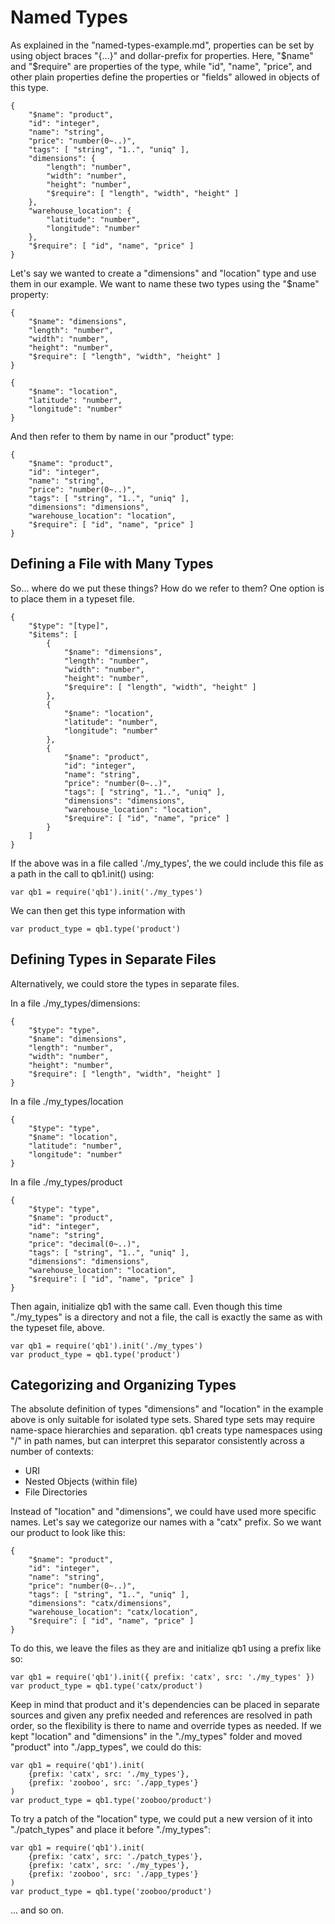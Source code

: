 # Named Types

As explained in the "named-types-example.md", properties can be set by using object braces "{...}" and dollar-prefix for properties.  Here, 
"$name" and "$require" are properties of the type, while "id", "name", "price", and other plain
properties define the properties or "fields" allowed in objects of this type.


    {
        "$name": "product",
        "id": "integer",
        "name": "string",
        "price": "number(0~..)",
        "tags": [ "string", "1..", "uniq" ],
        "dimensions": {
            "length": "number",
            "width": "number",
            "height": "number",
            "$require": [ "length", "width", "height" ]
        },
        "warehouse_location": {
            "latitude": "number",
            "longitude": "number"
        },
        "$require": [ "id", "name", "price" ]
    }


Let's say we wanted to create a "dimensions" and "location" type and use them in our example.  We 
want to name these two types using the "$name" property:

    {
        "$name": "dimensions",
        "length": "number",
        "width": "number",
        "height": "number",
        "$require": [ "length", "width", "height" ]
    }
    
    {
        "$name": "location",
        "latitude": "number",
        "longitude": "number"
    }

And then refer to them by name in our "product" type:

    {
        "$name": "product",
        "id": "integer",
        "name": "string",
        "price": "number(0~..)",
        "tags": [ "string", "1..", "uniq" ],
        "dimensions": "dimensions",
        "warehouse_location": "location",
        "$require": [ "id", "name", "price" ]
    }


## Defining a File with Many Types

So... where do we put these things?  How do we refer to them?  One option is to place them in 
a typeset file.

    {
        "$type": "[type]",
        "$items": [
            {
                "$name": "dimensions",
                "length": "number",
                "width": "number",
                "height": "number",
                "$require": [ "length", "width", "height" ]
            },
            {
                "$name": "location",
                "latitude": "number",
                "longitude": "number"
            },
            {
                "$name": "product",
                "id": "integer",
                "name": "string",
                "price": "number(0~..)",
                "tags": [ "string", "1..", "uniq" ],
                "dimensions": "dimensions",
                "warehouse_location": "location",
                "$require": [ "id", "name", "price" ]
            }
        ]
    }
    
If the above was in a file called './my_types', the we could include this file as a path in 
the call to qb1.init() using: 
    
    var qb1 = require('qb1').init('./my_types')

We can then get this type information with 

    var product_type = qb1.type('product')
    
## Defining Types in Separate Files

Alternatively, we could store the types in separate files.

In a file ./my_types/dimensions:

    {
        "$type": "type",
        "$name": "dimensions",
        "length": "number",
        "width": "number",
        "height": "number",
        "$require": [ "length", "width", "height" ]
    }
    
In a file ./my_types/location

    {
        "$type": "type",
        "$name": "location",
        "latitude": "number",
        "longitude": "number"
    }
    
In a file ./my_types/product

    {
        "$type": "type",
        "$name": "product",
        "id": "integer",
        "name": "string",
        "price": "decimal(0~..)",
        "tags": [ "string", "1..", "uniq" ],
        "dimensions": "dimensions",
        "warehouse_location": "location",
        "$require": [ "id", "name", "price" ]
    }

Then again, initialize qb1 with the same call.  Even though this time "./my_types" is a directory
and not a file, the call is exactly the same as with the typeset file, above.

    var qb1 = require('qb1').init('./my_types')
    var product_type = qb1.type('product')


## Categorizing and Organizing Types

The absolute definition of types "dimensions" and "location" in the example above is only suitable
for isolated type sets.  Shared type sets may require name-space hierarchies and separation.  qb1
creats type namespaces using "/" in path names, but can interpret this separator consistently
across a number of contexts:

* URI
* Nested Objects (within file)
* File Directories

Instead of "location" and "dimensions", we could have used more specific names.  Let's say we
categorize our names with a "catx" prefix.  So we want our product to look like this:

    {
        "$name": "product",
        "id": "integer",
        "name": "string",
        "price": "number(0~..)",
        "tags": [ "string", "1..", "uniq" ],
        "dimensions": "catx/dimensions",
        "warehouse_location": "catx/location",
        "$require": [ "id", "name", "price" ]
    }

To do this, we leave the files as they are and initialize qb1 using a prefix like so:

    var qb1 = require('qb1').init({ prefix: 'catx', src: './my_types' })
    var product_type = qb1.type('catx/product')
    
Keep in mind that product and it's dependencies can be placed in separate sources and given 
any prefix needed and references are resolved in path order, so the flexibility is there to 
name and override types as needed.  If we kept 
"location" and "dimensions" in the "./my_types" folder and moved "product" into "./app_types", 
we could do this:

    var qb1 = require('qb1').init( 
        {prefix: 'catx', src: './my_types'}, 
        {prefix: 'zooboo', src: './app_types'} 
    )
    var product_type = qb1.type('zooboo/product')
    
To try a patch of the "location" type, we could put a new version of it into "./patch_types" and 
place it before "./my_types":

    var qb1 = require('qb1').init( 
        {prefix: 'catx', src: './patch_types'}, 
        {prefix: 'catx', src: './my_types'}, 
        {prefix: 'zooboo', src: './app_types'} 
    )
    var product_type = qb1.type('zooboo/product')

    
... and so on.